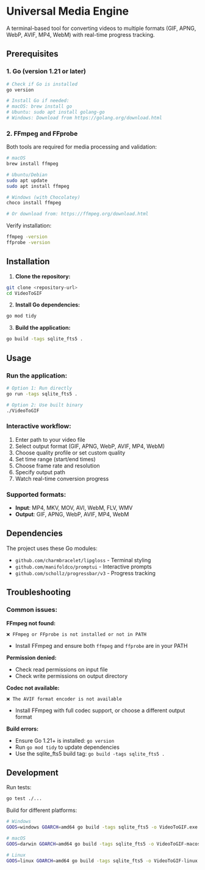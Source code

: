 # Universal Media Engine

A terminal-based tool for converting videos to multiple formats (GIF, APNG, WebP, AVIF, MP4, WebM) with real-time progress tracking.

## Prerequisites

### 1. Go (version 1.21 or later)
```bash
# Check if Go is installed
go version

# Install Go if needed:
# macOS: brew install go
# Ubuntu: sudo apt install golang-go
# Windows: Download from https://golang.org/download.html
```

### 2. FFmpeg and FFprobe
Both tools are required for media processing and validation:

```bash
# macOS
brew install ffmpeg

# Ubuntu/Debian
sudo apt update
sudo apt install ffmpeg

# Windows (with Chocolatey)
choco install ffmpeg

# Or download from: https://ffmpeg.org/download.html
```

Verify installation:
```bash
ffmpeg -version
ffprobe -version
```

## Installation

1. **Clone the repository:**
```bash
git clone <repository-url>
cd VideoToGIF
```

2. **Install Go dependencies:**
```bash
go mod tidy
```

3. **Build the application:**
```bash
go build -tags sqlite_fts5 .
```

## Usage

### Run the application:
```bash
# Option 1: Run directly
go run -tags sqlite_fts5 .

# Option 2: Use built binary
./VideoToGIF
```

### Interactive workflow:
1. Enter path to your video file
2. Select output format (GIF, APNG, WebP, AVIF, MP4, WebM)
3. Choose quality profile or set custom quality
4. Set time range (start/end times)
5. Choose frame rate and resolution
6. Specify output path
7. Watch real-time conversion progress

### Supported formats:
- **Input**: MP4, MKV, MOV, AVI, WebM, FLV, WMV
- **Output**: GIF, APNG, WebP, AVIF, MP4, WebM

## Dependencies

The project uses these Go modules:
- `github.com/charmbracelet/lipgloss` - Terminal styling
- `github.com/manifoldco/promptui` - Interactive prompts  
- `github.com/schollz/progressbar/v3` - Progress tracking

## Troubleshooting

### Common issues:

**FFmpeg not found:**
```
❌ FFmpeg or FFprobe is not installed or not in PATH
```
- Install FFmpeg and ensure both `ffmpeg` and `ffprobe` are in your PATH

**Permission denied:**
- Check read permissions on input file
- Check write permissions on output directory

**Codec not available:**
```
❌ The AVIF format encoder is not available
```
- Install FFmpeg with full codec support, or choose a different output format

**Build errors:**
- Ensure Go 1.21+ is installed: `go version`
- Run `go mod tidy` to update dependencies
- Use the sqlite_fts5 build tag: `go build -tags sqlite_fts5 .`

## Development

Run tests:
```bash
go test ./...
```

Build for different platforms:
```bash
# Windows
GOOS=windows GOARCH=amd64 go build -tags sqlite_fts5 -o VideoToGIF.exe .

# macOS
GOOS=darwin GOARCH=amd64 go build -tags sqlite_fts5 -o VideoToGIF-macos .

# Linux
GOOS=linux GOARCH=amd64 go build -tags sqlite_fts5 -o VideoToGIF-linux .
```